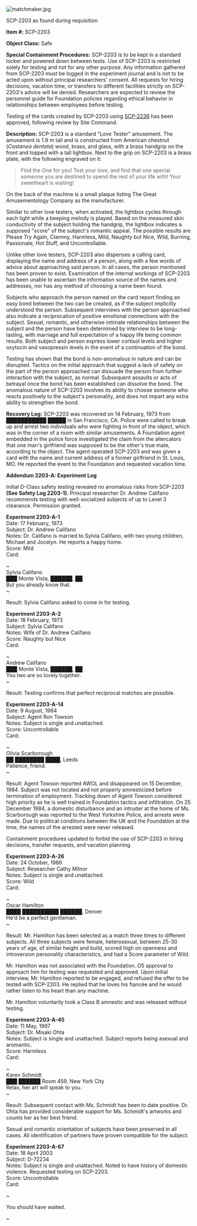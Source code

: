 ![matchmaker.jpg](http://scp-wiki.wdfiles.com/local--files/scp-2203/matchmaker.jpg)

SCP-2203 as found during requisition

**Item #:** SCP-2203

**Object Class:** Safe

**Special Containment Procedures:** SCP-2203 is to be kept in a standard locker and powered down between tests. Use of SCP-2203 is restricted solely for testing and not for any other purpose. Any information gathered from SCP-2203 must be logged in the experiment journal and is not to be acted upon without principal researchers' consent. All requests for hiring decisions, vacation time, or transfers to different facilities strictly on SCP-2203's advice will be denied. Researchers are expected to review the personnel guide for Foundation policies regarding ethical behavior in relationships between employees before testing.

Testing of the cards created by SCP-2203 using [SCP-2236](/scp-2236) has been approved, following review by Site Command.

**Description:** SCP-2203 is a standard "Love Tester" amusement. The amusement is 1.9 m tall and is constructed from American chestnut (_Castanea dentata_) wood, brass, and glass, with a brass handgrip on the front and topped with a tall lightbox. Next to the grip on SCP-2203 is a brass plate, with the following engraved on it:

> Find the One for you! Test your love, and find that one special someone you are destined to spend the rest of your life with! Your sweetheart is waiting!

On the back of the machine is a small plaque listing The Great Amusementology Company as the manufacturer.

Similar to other love testers, when activated, the lightbox cycles through each light while a beeping melody is played. Based on the measured skin conductivity of the subject holding the handgrip, the lightbox indicates a supposed "score" of the subject's romantic appeal. The possible results are Please Try Again, Clammy, Harmless, Mild, Naughty but Nice, Wild, Burning, Passionate, Hot Stuff, and Uncontrollable.

Unlike other love testers, SCP-2203 also dispenses a calling card, displaying the name and address of a person, along with a few words of advice about approaching said person. In all cases, the person mentioned has been proven to exist. Examination of the internal workings of SCP-2203 has been unable to ascertain the information source of the names and addresses, nor has any method of choosing a name been found.

Subjects who approach the person named on the card report finding an easy bond between the two can be created, as if the subject implicitly understood the person. Subsequent interviews with the person approached also indicate a reciprocation of positive emotional connections with the subject. Sexual, romantic, and otherwise intimate relationships between the subject and the person have been determined by interview to be long-lasting, with marriage and full expectation of a happy life being common results. Both subject and person express lower cortisol levels and higher oxytocin and vasopressin levels in the event of a continuation of the bond.

Testing has shown that the bond is non-anomalous in nature and can be disrupted. Tactics on the initial approach that suggest a lack of safety on the part of the person approached can dissuade the person from further interaction with the subject, as normal. Subsequent assaults or acts of betrayal once the bond has been established can dissolve the bond. The anomalous nature of SCP-2203 involves its ability to choose someone who reacts positively to the subject's personality, and does not impart any extra ability to strengthen the bond.

**Recovery Log:** SCP-2203 was recovered on 14 February, 1973 from ███████████ █████ in San Francisco, CA. Police were called to break up and arrest two individuals who were fighting in front of the object, which was in the corner of a room with similar amusements. A Foundation agent embedded in the police force investigated the claim from the altercators that one man's girlfriend was supposed to be the other's true mate, according to the object. The agent operated SCP-2203 and was given a card with the name and current address of a former girlfriend in St. Louis, MO. He reported the event to the Foundation and requested vacation time.

**Addendum 2203-A: Experiment Log**

Initial D-Class safety testing revealed no anomalous risks from SCP-2203 **(See Safety Log 2203-1)**. Principal researcher Dr. Andrew Califano recommends testing with well-socialized subjects of up to Level 3 clearance. Permission granted.

**Experiment 2203-A-1**  
Date: 17 February, 1973  
Subject: Dr. Andrew Califano  
Notes: Dr. Califano is married to Sylvia Califano, with two young children, Michael and Jocelyn. He reports a happy home.  
Score: Mild  
Card:

  

~  
Sylvia Califano  
███ Monte Vista, ██████, ██  
But you already know that.  
~

  
  

Result: Sylvia Califano asked to come in for testing.

**Experiment 2203-A-2**  
Date: 18 February, 1973  
Subject: Sylvia Califano  
Notes: Wife of Dr. Andrew Califano  
Score: Naughty but Nice  
Card:

  

~  
Andrew Califano  
███ Monte Vista, ██████, ██  
You two are so lovely together.  
~

  
  

Result: Testing confirms that perfect reciprocal matches are possible.

**Experiment 2203-A-14**  
Date: 9 August, 1984  
Subject: Agent Ron Towson  
Notes: Subject is single and unattached.  
Score: Uncontrollable  
Card:

  

~  
Olivia Scarborough  
██ ████████ ████, Leeds  
Patience, friend.  
~

  
  

Result: Agent Towson reported AWOL and disappeared on 15 December, 1984. Subject was not located and not properly amnesticized before termination of employment. Tracking down of Agent Towson considered high priority as he is well trained in Foundation tactics and infiltration. On 25 December 1984, a domestic disturbance and an intruder at the home of Ms. Scarborough was reported to the West Yorkshire Police, and arrests were made. Due to political conditions between the UK and the Foundation at the time, the names of the arrested were never released.

Containment procedures updated to forbid the use of SCP-2203 in hiring decisions, transfer requests, and vacation planning.

**Experiment 2203-A-26**  
Date: 24 October, 1986  
Subject: Researcher Cathy Milnor  
Notes: Subject is single and unattached.  
Score: Wild  
Card:

  

~  
Oscar Hamilton  
████ ██████████ ██████, Denver  
He'd be a perfect gentleman.  
~

  
  

Result: Mr. Hamilton has been selected as a match three times to different subjects. All three subjects were female, heterosexual, between 25-30 years of age, of similar height and build, scored high on openness and introversion personality characteristics, and had a Score parameter of Wild.

Mr. Hamilton was not associated with the Foundation. O5 approval to approach him for testing was requested and approved. Upon initial interview, Mr. Hamilton reported to be engaged, and refused the offer to be tested with SCP-2203. He replied that he loves his fiancée and he would rather listen to his heart than any machine.

Mr. Hamilton voluntarily took a Class B amnestic and was released without testing.

**Experiment 2203-A-45**  
Date: 11 May, 1997  
Subject: Dr. Misaki Ohta  
Notes: Subject is single and unattached. Subject reports being asexual and aromantic.  
Score: Harmless  
Card:

  

~  
Karen Schmidt  
███ ██████ Room 459, New York City  
Relax, her art will speak to you.  
~

  
  

Result: Subsequent contact with Ms. Schmidt has been to date positive. Dr. Ohta has provided considerable support for Ms. Schmidt's artworks and counts her as her best friend.

Sexual and romantic orientation of subjects have been preserved in all cases. All identification of partners have proven compatible for the subject.

**Experiment 2203-A-67**  
Date: 18 April 2003  
Subject: D-72234  
Notes: Subject is single and unattached. Noted to have history of domestic violence. Requested testing on SCP-2203.  
Score: Uncontrollable  
Card:

  

~

You should have waited.

~